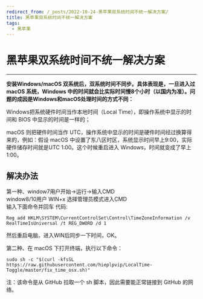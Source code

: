 ```yaml
---
redirect_from: /_posts/2022-10-24-黑苹果双系统时间不统一解决方案/
title: 黑苹果双系统时间不统一解决方案
tags:
  - 黑苹果
---
```


# 黑苹果双系统时间不统一解决方案

---------------

**安装Windows/macOS 双系统后，双系统时间不同步。具体表现是，一旦进入过 macOS 系统，Windows 中的时间就会比实际时间慢8个小时（以国内为准）。问题的成因是Windows和macOS处理时间的方式不同：**

Windows把系统硬件时间当作本地时间（Local Time），即操作系统中显示的时间和 BIOS 中显示的时间是一样的；

macOS 则把硬件时间当作 UTC，操作系统中显示的时间是硬件时间经过换算得来的，例如：假设 macOS 中设置了东八区时区，系统显示时间早上9:00，实际硬件储存时间就是UTC 1:00。这个时候重启进入 Windows，时间就变成了早上1:00。

## 解决办法

第一种、window7用户开始->运行->输入CMD  
window8/10用户 WIN+x 选择管理员模式进入CMD  
输入下面命令并回车 代码:

```
Reg add HKLM\SYSTEM\CurrentControlSet\Control\TimeZoneInformation /v RealTimeIsUniversal /t REG_DWORD /d 1
```

然后重启电脑，进入WIN后同步一下时间，OK。

第二种、在 macOS 下打开终端，执行以下命令：

```
sudo sh -c "$(curl -kfsSL https://raw.githubusercontent.com/hieplpvip/LocalTime-Toggle/master/fix_time_osx.sh)"
```

注：该命令是从 GitHub 拉取一个 sh 脚本，因此需要能正常链接到 GitHub 的网络。
